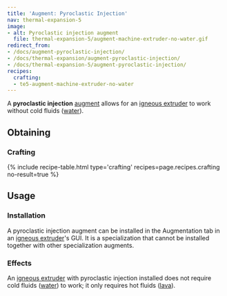 ```yaml
---
title: 'Augment: Pyroclastic Injection'
nav: thermal-expansion-5
image:
- alt: Pyroclastic injection augment
  file: thermal-expansion-5/augment-machine-extruder-no-water.gif
redirect_from:
- /docs/augment-pyroclastic-injection/
- /docs/thermal-expansion/augment-pyroclastic-injection/
- /docs/thermal-expansion-5/augment-pyroclastic-injection/
recipes:
  crafting:
  - te5-augment-machine-extruder-no-water
---
```


A **pyroclastic injection** [augment](/docs/1.12/thermal-expansion-5/augments/) allows for an [igneous
extruder](/docs/1.12/thermal-expansion-5/igneous-extruder/) to work without cold fluids
([water](https://minecraft.gamepedia.com/Water)).


Obtaining
---------

### Crafting
{% include recipe-table.html type='crafting' recipes=page.recipes.crafting no-result=true %}


Usage
-----

### Installation
A pyroclastic injection augment can be installed in the Augmentation tab in an
[igneous extruder](/docs/1.12/thermal-expansion-5/igneous-extruder/)'s GUI. It is a specialization that
cannot be installed together with other specialization augments.

### Effects
An [igneous extruder](/docs/1.12/thermal-expansion-5/igneous-extruder/) with pyroclastic injection
installed does not require cold fluids
([water](https://minecraft.gamepedia.com/Water)) to work; it only requires hot
fluids ([lava](https://minecraft.gamepedia.com/Lava)).
